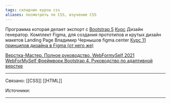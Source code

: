 ```yaml
---
tags: складчик курсы css 
aliases: посмотреть по CSS, изучение CSS
---
```


Программа которая делает экспорт c [Bootstrap 5](https://skladchik.com/threads/povtor-bootstrap-studio-6-2-0-obnovleno-03-11-22.371735/)
[Курс](https://skladchik.com/threads/dizajn-generator-komplekt-figma-dlja-sozdanija-prototipov-i-krutyx-dizajn-maketov-landing-page-vladimir-chernyshov-figma-center.292605/#post-7954512)  Дизайн генератор. Комплект Figma, для создания прототипов и крутых дизайн макетов Landing Page Владимир Чернышов figma.center
[Курс 11 принципов дизайна в Figma (от него же)](https://skladchik.com/threads/11-principov-dizajna-vladimir-chernyshov.400924/)

[ Верстка-Мастер. Полное руководство. WebFormySelf 2021](https://skladchik.com/threads/verstka-master-polnoe-rukovodstvo-webformyself-2021.349887/)
[WebForMySelf Фреймворк Bootstrap 4. Руководство по адаптивной верстке](https://skladchik.com/threads/webformyself-frejmvork-bootstrap-4-rukovodstvo-po-adaptivnoj-verstke.226350/)

___
Связано: [[CSS]] [[HTML]]

Источники:
___
